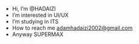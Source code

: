 -  Hi, I’m @HADAIZI  
-  I’m interested in UI/UX
-  I’m studying in ITS
-  How to reach me adamhadaizi2002@gmail.com
-  Anyway SUPERMAX

<!---
HADAIZI/HADAIZI is a ✨ special ✨ repository because its `README.md` (this file) appears on your GitHub profile.
You can click the Preview link to take a look at your changes.
--->
